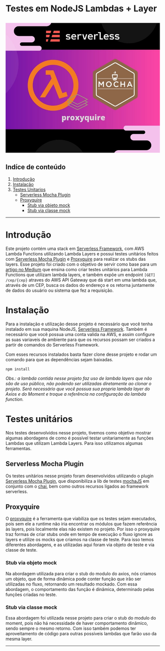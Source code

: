 # Testes em NodeJS Lambdas + Layer

![](https://github.com/rappanui/nodejs-lambda-unit-tests/blob/master/images/proxyquire.jpg)
---
## Indíce de conteúdo  

1. [Introdução](#Introduo_16)
2. [Instalação](#Instalao_21)
3. [Testes Unitarios](#Testes_unitrios_30)
   - [Serverless Mocha Plugin](#Serverless_Mocha_Plugin_33)
   - [Proxyquire](#Proxyquire_35)
     - [Stub via objeto mock](#Stub_via_objeto_mock_37)
     - [Stub via classe mock](#Stub_via_classe_mock_39)

---

# Introdução
Este projeto contém uma stack em [Serverless Framework](https://www.serverless.com/), com AWS Lambda Functions utilizando Lambda Layers e possui testes unitários feitos com [Serverless Mocha Plugin](https://www.serverless.com/plugins/serverless-mocha-plugin/) e [Proxyquire](https://www.npmjs.com/package/proxyquire) para realizar os stubs das layers.
Esse projeto foi criado com o objetivo de servir como base para um [artigo no Medium](https://rpsilva.medium.com/como-desenvolver-testes-em-aws-lambda-com-layers-em-node-js-7a14796b2cbc)
que ensina como criar testes unitários para Lambda Functions que utilizam lambda layers, e também expõe um endpoint ``[GET] /cep/{cep}`` atraves do AWS API Gateway que dá start em uma lambda que, através de um CEP, busca os dados do endereço e os retorna juntamente de dados do usuário ou sistema que fez a requisição. 

# Instalação
Para a instalação e utilização desse projeto é necessário que você tenha instalado em sua maquina NodeJS, [Serverless Framework](https://www.serverless.com/framework/docs/). Também é necessário que você possua uma conta valida na AWS, e assim configure as suas variaveis de ambiente para que os recursos possam ser criados a partir de comandos do Serverless Framework.

Com esses recursos instalados basta fazer clone desse projeto e rodar um comando para que as dependências sejam baixadas.
```
npm install
```

*Obs.: a lambda contida nesse projeto faz uso de lambda layers que não são de uso público, não podendo ser utilizadas diretamente ao clonar o projeto. Será necessário que você possua sua propria lambda layer do Axios e do Moment e troque a referência na configuração da lambda function.*
# Testes unitários
Nos testes desenvolvidos nesse projeto, tivemos como objetivo mostrar algumas abordagens de como é possível testar unitariamente as funções Lambdas que utilizam Lambda Layers. Para isso utilizamos algumas ferramentas.

## Serverless Mocha Plugin
Os testes unitários nesse projeto foram desenvolvidos utilizando o plugin [Serverless Mocha Plugin](https://www.serverless.com/plugins/serverless-mocha-plugin/), que disponibiliza a lib de testes [mochaJS](https://mochajs.com) em conjunto com o [chai](https://chaijs.com), bem como outros recursos ligados ao framework serverless.
## Proxyquire
O [proxyquire](https://www.npmjs.com/package/proxyquire) é a ferramenta que viabiliza que os testes sejam executados, pois sem ele a runtime não iria encontrar os módulos que fazem referência às layers, pois localmente elas não existem no projeto. Por isso o proxyquire traz formas de criar stubs onde em tempo de execução o fluxo ignore as layers e utilize os mocks que criamos na classe de teste. Para isso temos diferentes abordagens, e as utilizadas aqui foram via objeto de teste e via classe de teste.
### Stub via objeto mock
Na abordagem utilizada para criar o stub do modulo do axios, nós criamos um objeto, que de forma dinâmica pode conter função que irão ser utilizadas no fluxo, retornando um resultado mockado. Com essa abordagem, o comportamento das função é dinâmica, determinado pelas funções criadas no teste.
### Stub via classe mock
Essa abordagem foi utilizada nesse projeto para criar o stub do modulo do moment, pois não há necessidade de haver comportamento dinâmico, sendo sempre o mesmo retorno. Com isso também podemos ter aproveitamento de código para outras possíveis lambdas que farão uso da mesma layer.
                
----